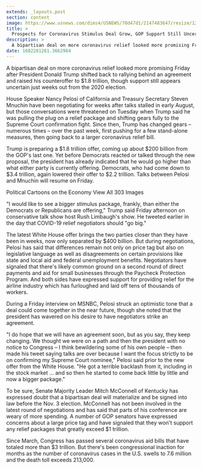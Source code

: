 ```yaml
--- 
extends: _layouts.post 
section: content 
image: https://www.usnews.com/dims4/USNEWS/70d47d1/2147483647/resize/1200x%3E/quality/85/?url=http%3A%2F%2Fmedia.beam.usnews.com%2F61%2F97%2F52fb13744a4ead88ffb9aee31be9%2F201009newsstimulus-editorial.jpg 
title: > 
  Prospects for Coronavirus Stimulus Deal Grow, GOP Support Still Uncertain 
description: > 
  A bipartisan deal on more coronavirus relief looked more promising Friday after President Donald Trump shifted back to rallying behind an agreement and raised his counteroffer to $1.8 trillion, though support still appears uncertain just weeks out from the 2020 election.Since then, Trump has changed gears – numerous times – over the past week, first pushing for a few stand-alone measures, then going back to a larger coronavirus relief bill.Trump is preparing a $1.8 trillion offer, coming up about $200 billion from the GOP's last one.A number of GOP senators have expressed concerns about a large price tag and have signaled that they won't support any relief packages that greatly exceed $1 trillion.Since March, Congress has passed several coronavirus aid bills that have totaled more than $3 trillion. 
date: 1602281261.3662984 
--- 
```

A bipartisan deal on more coronavirus relief looked more promising Friday after President Donald Trump shifted back to rallying behind an agreement and raised his counteroffer to $1.8 trillion, though support still appears uncertain just weeks out from the 2020 election.

House Speaker Nancy Pelosi of California and Treasury Secretary Steven Mnuchin have been negotiating for weeks after talks stalled in early August, but those conversations were threatened on Tuesday when Trump said he was pulling the plug on a relief package and shifting gears fully to the Supreme Court confirmation fight. Since then, Trump has changed gears – numerous times – over the past week, first pushing for a few stand-alone measures, then going back to a larger coronavirus relief bill.

Trump is preparing a $1.8 trillion offer, coming up about $200 billion from the GOP's last one. Yet before Democrats reacted or talked through the new proposal, the president has already indicated that he would go higher than what either party is currently offering. Democrats, who had come down to $3.4 trillion, again lowered their offer to $2.2 trillion. Talks between Pelosi and Mnuchin will resume on Friday.

Political Cartoons on the Economy View All 303 Images

"I would like to see a bigger stimulus package, frankly, than either the Democrats or Republicans are offering," Trump said Friday afternoon on conservative talk show host Rush Limbaugh's show. He tweeted earlier in the day that COVID-19 relief negotiators should "go big."

The latest White House offer brings the two parties closer than they have been in weeks, now only separated by $400 billion. But during negotiations, Pelosi has said that differences remain not only on price tag but also on legislative language as well as disagreements on certain provisions like state and local aid and federal unemployment benefits. Negotiators have signaled that there's likely common ground on a second round of direct payments and aid for small businesses through the Paycheck Protection Program. And both sides have expressed support for providing relief for the airline industry which has furloughed and laid off tens of thousands of workers.

During a Friday interview on MSNBC, Pelosi struck an optimistic tone that a deal could come together in the near future, though she noted that the president has wavered on his desire to have negotiators strike an agreement.

"I do hope that we will have an agreement soon, but as you say, they keep changing. We thought we were on a path and then the president with no notice to Congress – I think bewildering some of his own people – then made his tweet saying talks are over because I want the focus strictly to be on confirming my Supreme Court nominee," Pelosi said prior to the new offer from the White House. "He got a terrible backlash from it, including in the stock market … and so then he started to come back little by little and now a bigger package."

To be sure, Senate Majority Leader Mitch McConnell of Kentucky has expressed doubt that a bipartisan deal will materialize and be signed into law before the Nov. 3 election. McConnell has not been involved in the latest round of negotiations and has said that parts of his conference are weary of more spending. A number of GOP senators have expressed concerns about a large price tag and have signaled that they won't support any relief packages that greatly exceed $1 trillion.

Since March, Congress has passed several coronavirus aid bills that have totaled more than $3 trillion. But there's been congressional inaction for months as the number of coronavirus cases in the U.S. swells to 7.6 million and the death toll exceeds 213,000.